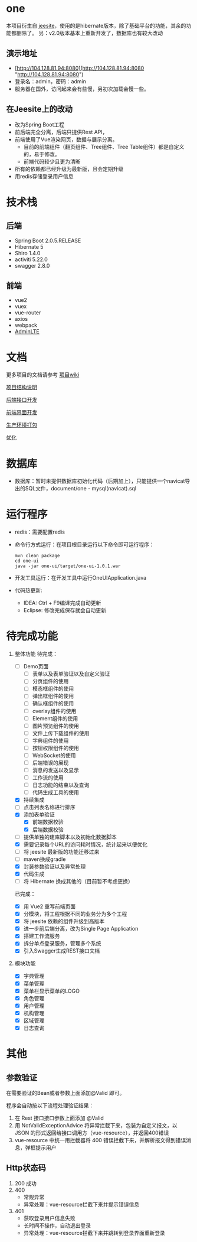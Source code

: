 # one

本项目衍生自 [jeesite](https://github.com/thinkgem/jeesite "https://github.com/thinkgem/jeesite")，使用的是hibernate版本，除了基础平台的功能，其余的功能都删除了。
另：v2.0版本基本上重新开发了，数据库也有较大改动

## 演示地址
-   [http://104.128.81.94:8080](http://104.128.81.94:8080 "http://104.128.81.94:8080")
-   登录名：admin，密码：admin
-   服务器在国外，访问起来会有些慢，另初次加载会慢一些。

## 在Jeesite上的改动
-	改为Spring Boot工程
-	前后端完全分离，后端只提供Rest API，
-   前端使用了Vue渲染网页，数据与展示分离。
    -   目前的前端组件（翻页组件、Tree组件、Tree Table组件）都是自定义的，易于修改。
    -   前端代码较少且更为清晰
-   所有的依赖都已经升级为最新版，且会定期升级
-   用redis存储登录用户信息


# 技术栈
## 后端
-   Spring Boot 2.0.5.RELEASE
-   Hibernate 5
-   Shiro 1.4.0
-   activiti 5.22.0
-   swagger 2.8.0

## 前端
-   vue2
-   vuex
-   vue-router
-   axios
-   webpack
-   [AdminLTE](https://github.com/almasaeed2010/AdminLTE "https://github.com/almasaeed2010/AdminLTE")

# 文档
更多项目的文档请参考 [项目wiki](https://github.com/lcw2004/one/wiki)

[项目结构说明](https://github.com/lcw2004/one/wiki/%25E5%25B7%25A5%25E7%25A8%258B%25E7%25BB%2593%25E6%259E%2584%25E8%25AF%25B4%25E6%2598%258E)

[后端接口开发](https://github.com/lcw2004/one/wiki/%E5%BC%80%E5%8F%91%EF%BC%88%E5%90%8E%E7%AB%AF%E6%8E%A5%E5%8F%A3%EF%BC%89)

[前端界面开发](https://github.com/lcw2004/one/wiki/%E5%BC%80%E5%8F%91%EF%BC%88%E5%89%8D%E7%AB%AF%E7%95%8C%E9%9D%A2%EF%BC%89)

[生产环境打包](https://github.com/lcw2004/one/wiki/%E6%89%93%E5%8C%85)

[优化](https://github.com/lcw2004/one/wiki/%E4%BC%98%E5%8C%96)

# 数据库

-   数据库：暂时未提供数据库初始化代码（后期加上），只能提供一个navicat导出的SQL文件，document/one - mysql(navicat).sql

# 运行程序

-   redis：需要配置redis
-   命令行方式运行：在项目根目录运行以下命令即可运行程序：

        mvn clean package
        cd one-ui
        java -jar one-ui/target/one-ui-1.0.1.war
        
-   开发工具运行：在开发工具中运行OneUIApplication.java
-   代码热更新:
    -   IDEA: Ctrl + F9编译完成自动更新
    -   Eclipse: 修改完成保存就会自动更新

# 待完成功能
1.  整体功能
    待完成：
    -   [ ] Demo页面
        -   [ ] 表单以及表单验证以及自定义验证
        -   [ ] 分页组件的使用
        -   [ ] 模态框组件的使用
        -   [ ] 弹出框组件的使用
        -   [ ] 确认框组件的使用
        -   [ ] overlay组件的使用
        -   [ ] Element组件的使用
        -   [ ] 图片预览组件的使用
        -   [ ] 文件上传下载组件的使用
        -   [ ] 字典组件的使用
        -   [ ] 按钮权限组件的使用
        -   [ ] WebSocket的使用
        -   [ ] 后端错误的展现
        -   [ ] 消息的发送以及显示
        -   [ ] 工作流的使用
        -   [ ] 日志功能的结束以及查询
        -   [ ] 代码生成工具的使用
    -   [X] 持续集成
    -	[ ] 点击列表名称进行排序
    -   [X] 添加表单验证
        -   [X] 前端数据校验
        -   [X] 后端数据校验
    -   [ ] 提供单独的建库脚本以及初始化数据脚本
    -   [X] 需要记录每个URL的访问耗时情况，统计起来以便优化
    -	[ ] 将 jeesite 最新版的功能迁移过来
    -   [ ] maven换成gradle
    -   [X] 封装参数验证以及异常处理
    -   [X] 代码生成
    -   [ ] 将 Hibernate 换成其他的（目前暂不考虑更换）

    已完成：
    
    -   [X] 用 Vue2 重写前端页面
    -	[X] 分模块，将工程根据不同的业务分为多个工程
    -	[X] 将 jeesite 依赖的组件升级到高版本
    -   [X] 进一步前后端分离，改为Single Page Application
    -   [X] 搭建工作流服务
    -   [X] 拆分单点登录服务，管理多个系统
    -   [X] 引入Swagger生成REST接口文档

2.  模块功能

	-   [X] 字典管理
	-   [X] 菜单管理
	-   [X] 菜单栏显示菜单的LOGO
	-   [X] 角色管理
	-   [X] 用户管理
	-   [X] 机构管理
	-   [X] 区域管理
	-   [X] 日志查询

# 其他

## 参数验证
在需要验证的Bean或者参数上面添加@Valid 即可。

程序会自动按以下流程处理验证结果：
1.  在 Rest 接口接口参数上面添加 @Valid
2.  用 NotValidExceptionAdvice 将异常拦截下来，包装为自定义报文，以 JSON 的形式返回给接口调用方（vue-resource），并返回400错误
3.  vue-resource 中统一用拦截器将 400 错误拦截下来，并解析报文得到错误消息，弹框提示用户

## Http状态码
1.  200 成功
2.  400
    -   常规异常
    -   异常处理：vue-resource拦截下来并提示错误信息
3.  401
    -   获取登录用户信息失败
    -   长时间不操作，自动退出登录
    -   异常处理：vue-resource拦截下来并跳转到登录界面重新登录
    